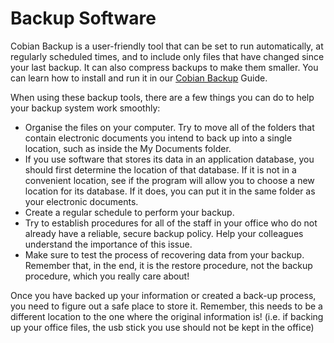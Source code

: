 [Title]: # (Backup Software)
[Order]: # (4)

# Backup Software

Cobian Backup is a user-friendly tool that can be set to run automatically, at regularly scheduled times, and to include only files that have changed since your last backup. It can also compress backups to make them smaller. You can learn how to install and run it in our [Cobian Backup](umbrella://lesson/cobian-backup) Guide.

When using these backup tools, there are a few things you can do to help your backup system work smoothly:

*   Organise the files on your computer. Try to move all of the folders that contain electronic documents you intend to back up into a single location, such as inside the My Documents folder.
*   If you use software that stores its data in an application database, you should first determine the location of that database. If it is not in a convenient location, see if the program will allow you to choose a new location for its database. If it does, you can put it in the same folder as your electronic documents.
*   Create a regular schedule to perform your backup.
*   Try to establish procedures for all of the staff in your office who do not already have a reliable, secure backup policy. Help your colleagues understand the importance of this issue.
*   Make sure to test the process of recovering data from your backup. Remember that, in the end, it is the restore procedure, not the backup procedure, which you really care about!

Once you have backed up your information or created a back-up process, you need to figure out a safe place to store it. Remember, this needs to be a different location to the one where the original information is! (i.e. if backing up your office files, the usb stick you use should not be kept in the office)